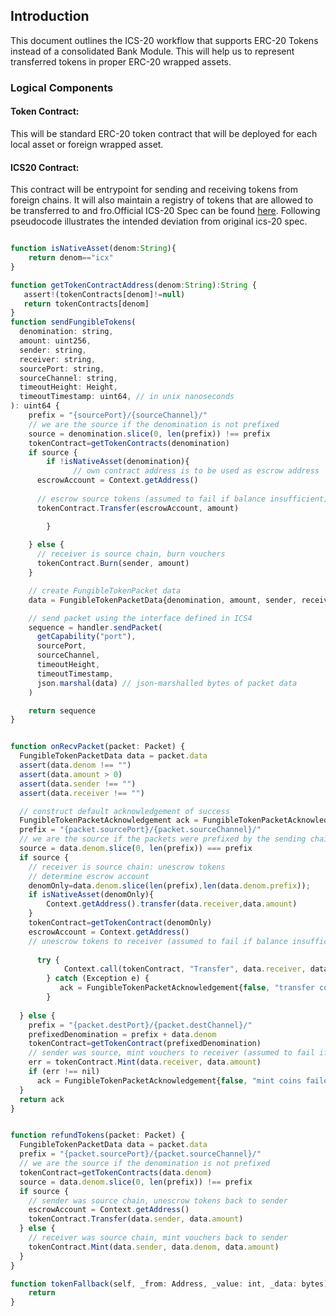 ## Introduction
This document outlines the ICS-20 workflow that supports ERC-20 Tokens instead of a consolidated Bank Module. This will help us to represent transferred tokens in proper ERC-20 wrapped assets.

### Logical Components

#### Token Contract: 
This will be standard ERC-20 token contract that will be deployed for each local asset or foreign wrapped asset.

#### ICS20 Contract: 
This contract will be entrypoint for sending and receiving tokens from foreign chains. It will also maintain a registry of tokens that are allowed to be transferred to and fro.Official ICS-20 Spec can be found [here](https://github.com/cosmos/ibc/blob/main/spec/app/ics-020-fungible-token-transfer/README.md). Following pseudocode illustrates the intended deviation from original ics-20 spec.

```js

function isNativeAsset(denom:String){
    return denom=="icx"
}

function getTokenContractAddress(denom:String):String {
   assert!(tokenContracts[denom]!=null)
   return tokenContracts[denom]
}
function sendFungibleTokens(
  denomination: string,
  amount: uint256,
  sender: string,
  receiver: string,
  sourcePort: string,
  sourceChannel: string,
  timeoutHeight: Height,
  timeoutTimestamp: uint64, // in unix nanoseconds
): uint64 {
    prefix = "{sourcePort}/{sourceChannel}/"
    // we are the source if the denomination is not prefixed
    source = denomination.slice(0, len(prefix)) !== prefix
    tokenContract=getTokenContracts(denomination)
    if source {
        if !isNativeAsset(denomination){
              // own contract address is to be used as escrow address
      escrowAccount = Context.getAddress()
      
      // escrow source tokens (assumed to fail if balance insufficient)
      tokenContract.Transfer(escrowAccount, amount)

        }
    
    } else {
      // receiver is source chain, burn vouchers
      tokenContract.Burn(sender, amount)
    }

    // create FungibleTokenPacket data
    data = FungibleTokenPacketData{denomination, amount, sender, receiver}

    // send packet using the interface defined in ICS4
    sequence = handler.sendPacket(
      getCapability("port"),
      sourcePort,
      sourceChannel,
      timeoutHeight,
      timeoutTimestamp,
      json.marshal(data) // json-marshalled bytes of packet data
    )

    return sequence
}


function onRecvPacket(packet: Packet) {
  FungibleTokenPacketData data = packet.data
  assert(data.denom !== "")
  assert(data.amount > 0)
  assert(data.sender !== "")
  assert(data.receiver !== "")

  // construct default acknowledgement of success
  FungibleTokenPacketAcknowledgement ack = FungibleTokenPacketAcknowledgement{true, null}
  prefix = "{packet.sourcePort}/{packet.sourceChannel}/"
  // we are the source if the packets were prefixed by the sending chain
  source = data.denom.slice(0, len(prefix)) === prefix
  if source {
    // receiver is source chain: unescrow tokens
    // determine escrow account
    denomOnly=data.denom.slice(len(prefix),len(data.denom.prefix));
    if isNativeAsset(denomOnly){
        Context.getAddress().transfer(data.receiver,data.amount)
    }
    tokenContract=getTokenContract(denomOnly)
    escrowAccount = Context.getAddress()
    // unescrow tokens to receiver (assumed to fail if balance insufficient)
    
      try {
            Context.call(tokenContract, "Transfer", data.receiver, data.amount)
        } catch (Exception e) {
           ack = FungibleTokenPacketAcknowledgement{false, "transfer coins failed"}
        }
    
  } else {
    prefix = "{packet.destPort}/{packet.destChannel}/"
    prefixedDenomination = prefix + data.denom
    tokenContract=getTokenContract(prefixedDenomination)
    // sender was source, mint vouchers to receiver (assumed to fail if balance insufficient)
    err = tokenContract.Mint(data.receiver, data.amount)
    if (err !== nil)
      ack = FungibleTokenPacketAcknowledgement{false, "mint coins failed"}
  }
  return ack
}


function refundTokens(packet: Packet) {
  FungibleTokenPacketData data = packet.data
  prefix = "{packet.sourcePort}/{packet.sourceChannel}/"
  // we are the source if the denomination is not prefixed
  tokenContract=getTokenContracts(data.denom)
  source = data.denom.slice(0, len(prefix)) !== prefix
  if source {
    // sender was source chain, unescrow tokens back to sender
    escrowAccount = Context.getAddress()
    tokenContract.Transfer(data.sender, data.amount)
  } else {
    // receiver was source chain, mint vouchers back to sender
    tokenContract.Mint(data.sender, data.denom, data.amount)
  }
}

function tokenFallback(self, _from: Address, _value: int, _data: bytes){
    return
}
```




